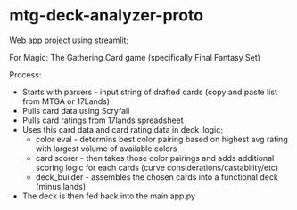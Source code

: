 # mtg-deck-analyzer-proto

Web app project using streamlit; 

For Magic: The Gathering Card game (specifically Final Fantasy Set)

Process:
- Starts with parsers - input string of drafted cards (copy and paste list from MTGA or 17Lands)
- Pulls card data using Scryfall
- Pulls card ratings from 17lands spreadsheet
- Uses this card data and card rating data in deck_logic;
  - color eval - determins best color pairing based on highest avg rating with largest volume of available colors
  - card scorer - then takes those color pairings and adds additional scoring logic for each cards (curve considerations/castability/etc)
  - deck_builder - assembles the chosen cards into a functional deck (minus lands)
- The deck is then fed back into the main app.py
      

